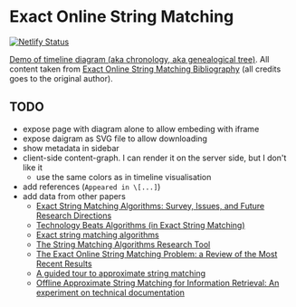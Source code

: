 # Exact Online String Matching

[![Netlify Status](https://api.netlify.com/api/v1/badges/23562080-f0ef-40d0-9536-7811caccaefe/deploy-status)](https://app.netlify.com/sites/exact-online-string-matching/deploys)

[Demo of timeline diagram (aka chronology, aka genealogical tree)](https://exact.stereobooster.com). All content taken from [Exact Online String Matching Bibliography](https://arxiv.org/pdf/1605.05067.pdf) (all credits goes to the original author).

## TODO

- expose page with diagram alone to allow embeding with iframe
- expose daigram as SVG file to allow downloading
- show metadata in sidebar
- client-side content-graph. I can render it on the server side, but I don't like it
  - use the same colors as in timeline visualisation
- add references (`Appeared in \[...]`)
- add data from other papers
  - [Exact String Matching Algorithms: Survey, Issues, and Future Research Directions](https://ieeexplore.ieee.org/stamp/stamp.jsp?arnumber=8703383)
  - [Technology Beats Algorithms (in Exact String Matching)](https://arxiv.org/pdf/1612.01506.pdf)
  - [Exact string matching algorithms](https://www-igm.univ-mlv.fr/~lecroq/string/)
  - [The String Matching Algorithms Research Tool](https://www.dmi.unict.it/faro/papers/conference/faro47.pdf)
  - [The Exact Online String Matching Problem: a Review of the Most Recent Results](https://www-igm.univ-mlv.fr/~lecroq/articles/acmsurv2013.pdf)
  - [A guided tour to approximate string matching](https://users.dcc.uchile.cl/~gnavarro/ps/acmcs01.1.pdf)
  - [Offline Approximate String Matching for Information Retrieval: An experiment on technical documentation](https://hj.diva-portal.org/smash/get/diva2:663931/FULLTEXT01.pdf)
